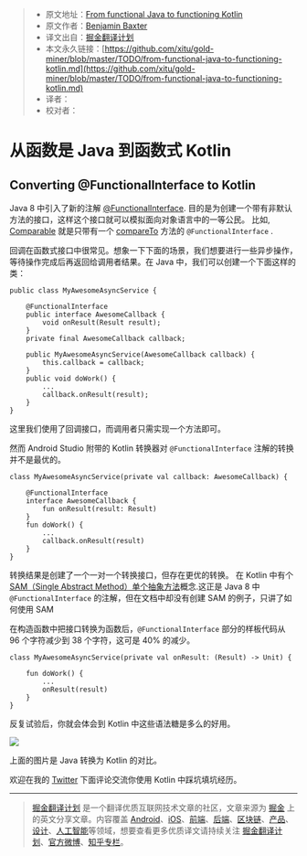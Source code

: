 > * 原文地址：[From functional Java to functioning Kotlin](https://medium.com/google-developers/from-functional-java-to-functioning-kotlin-a4874a4a7a5)
> * 原文作者：[Benjamin Baxter](https://medium.com/@benbaxter?source=post_header_lockup)
> * 译文出自：[掘金翻译计划](https://github.com/xitu/gold-miner)
> * 本文永久链接：[https://github.com/xitu/gold-miner/blob/master/TODO/from-functional-java-to-functioning-kotlin.md](https://github.com/xitu/gold-miner/blob/master/TODO/from-functional-java-to-functioning-kotlin.md)
> * 译者：
> * 校对者：

# 从函数是 Java 到函数式 Kotlin

## Converting @FunctionalInterface to Kotlin

Java 8 中引入了新的注解 [@FunctionalInterface](https://docs.oracle.com/javase/8/docs/api/java/lang/FunctionalInterface.html). 目的是为创建一个带有非默认方法的接口，这样这个接口就可以模拟面向对象语言中的一等公民。 比如, [Comparable](https://docs.oracle.com/javase/8/docs/api/java/lang/Comparable.html) 就是只带有一个 [compareTo](https://docs.oracle.com/javase/8/docs/api/java/lang/Comparable.html#compareTo-T-) 方法的 `@FunctionalInterface` .

回调在函数式接口中很常见。想象一下下面的场景，我们想要进行一些异步操作，等待操作完成后再返回给调用者结果。在 Java 中，我们可以创建一个下面这样的类：

```
public class MyAwesomeAsyncService {
   
    @FunctionalInterface
    public interface AwesomeCallback {
        void onResult(Result result);
    }
    private final AwesomeCallback callback;
   
    public MyAwesomeAsyncService(AwesomeCallback callback) {
        this.callback = callback;
    }
    public void doWork() {
        ...
        callback.onResult(result);
    }
}
```

这里我们使用了回调接口，而调用者只需实现一个方法即可。

然而 Android Studio 附带的 Kotlin 转换器对 `@FunctionalInterface` 注解的转换并不是最优的。

```
class MyAwesomeAsyncService(private val callback: AwesomeCallback) {
   
    @FunctionalInterface
    interface AwesomeCallback {
        fun onResult(result: Result)
    }
    fun doWork() {
        ...
        callback.onResult(result)
    }
}
```

转换结果是创建了一个一对一个转换接口，但存在更优的转换。
在 Kotlin 中有个 [SAM（Single Abstract Method）单个抽象方法](https://kotlinlang.org/docs/reference/java-interop.html#sam-conversions)概念.这正是 Java 8 中 `@FunctionalInterface` 的注解，但在文档中却没有创建 SAM 的例子，只讲了如何使用 SAM

在构造函数中把接口转换为函数后，`@FunctionalInterface` 部分的样板代码从 96 个字符减少到 38 个字符，这可是 40% 的减少。


```
class MyAwesomeAsyncService(private val onResult: (Result) -> Unit) {
    
    fun doWork() {
        ...
        onResult(result)
    }
}
```

反复试验后，你就会体会到 Kotlin 中这些语法糖是多么的好用。

![](https://cdn-images-1.medium.com/max/800/1*E8Kf0zST9OFFPYJGmjBiPw.png)

上面的图片是 Java 转换为 Kotlin 的对比。

欢迎在我的 [Twitter](https://twitter.com/benjamintravels) 下面评论交流你使用 Kotlin 中踩坑填坑经历。

---

> [掘金翻译计划](https://github.com/xitu/gold-miner) 是一个翻译优质互联网技术文章的社区，文章来源为 [掘金](https://juejin.im) 上的英文分享文章。内容覆盖 [Android](https://github.com/xitu/gold-miner#android)、[iOS](https://github.com/xitu/gold-miner#ios)、[前端](https://github.com/xitu/gold-miner#前端)、[后端](https://github.com/xitu/gold-miner#后端)、[区块链](https://github.com/xitu/gold-miner#区块链)、[产品](https://github.com/xitu/gold-miner#产品)、[设计](https://github.com/xitu/gold-miner#设计)、[人工智能](https://github.com/xitu/gold-miner#人工智能)等领域，想要查看更多优质译文请持续关注 [掘金翻译计划](https://github.com/xitu/gold-miner)、[官方微博](http://weibo.com/juejinfanyi)、[知乎专栏](https://zhuanlan.zhihu.com/juejinfanyi)。
